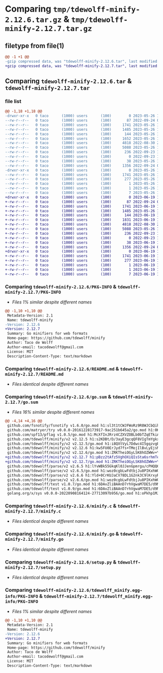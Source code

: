 # Comparing `tmp/tdewolff-minify-2.12.6.tar.gz` & `tmp/tdewolff-minify-2.12.7.tar.gz`

## filetype from file(1)

```diff
@@ -1 +1 @@
-gzip compressed data, was "tdewolff-minify-2.12.6.tar", last modified: Fri May 26 14:53:42 2023, max compression
+gzip compressed data, was "tdewolff-minify-2.12.7.tar", last modified: Mon Jun 19 19:19:54 2023, max compression
```

## Comparing `tdewolff-minify-2.12.6.tar` & `tdewolff-minify-2.12.7.tar`

### file list

```diff
@@ -1,18 +1,18 @@
-drwxr-xr-x   0 taco      (1000) users      (100)        0 2023-05-26 14:53:42.543719 tdewolff-minify-2.12.6/
--rw-r--r--   0 taco      (1000) users      (100)       87 2022-09-24 00:44:48.000000 tdewolff-minify-2.12.6/MANIFEST.in
--rw-r--r--   0 taco      (1000) users      (100)     1741 2023-05-26 14:53:42.543719 tdewolff-minify-2.12.6/PKG-INFO
--rw-r--r--   0 taco      (1000) users      (100)     1485 2023-05-26 14:39:15.000000 tdewolff-minify-2.12.6/README.md
--rw-r--r--   0 taco      (1000) users      (100)      144 2023-05-26 14:51:39.000000 tdewolff-minify-2.12.6/go.mod
--rw-r--r--   0 taco      (1000) users      (100)     1652 2023-05-26 14:51:39.000000 tdewolff-minify-2.12.6/go.sum
--rw-r--r--   0 taco      (1000) users      (100)     4818 2022-08-30 23:02:13.000000 tdewolff-minify-2.12.6/minify.c
--rw-r--r--   0 taco      (1000) users      (100)     5088 2023-05-26 14:52:13.000000 tdewolff-minify-2.12.6/minify.go
--rw-r--r--   0 taco      (1000) users      (100)      236 2022-09-23 17:18:06.000000 tdewolff-minify-2.12.6/minify.pyi
--rw-r--r--   0 taco      (1000) users      (100)        0 2022-09-23 16:09:33.000000 tdewolff-minify-2.12.6/py.typed
--rw-r--r--   0 taco      (1000) users      (100)       38 2023-05-26 14:53:42.543719 tdewolff-minify-2.12.6/setup.cfg
--rw-r--r--   0 taco      (1000) users      (100)     1356 2022-09-24 00:44:53.000000 tdewolff-minify-2.12.6/setup.py
-drwxr-xr-x   0 taco      (1000) users      (100)        0 2023-05-26 14:53:42.543719 tdewolff-minify-2.12.6/tdewolff_minify.egg-info/
--rw-r--r--   0 taco      (1000) users      (100)     1741 2023-05-26 14:53:42.000000 tdewolff-minify-2.12.6/tdewolff_minify.egg-info/PKG-INFO
--rw-r--r--   0 taco      (1000) users      (100)      277 2023-05-26 14:53:42.000000 tdewolff-minify-2.12.6/tdewolff_minify.egg-info/SOURCES.txt
--rw-r--r--   0 taco      (1000) users      (100)        1 2023-05-26 14:53:42.000000 tdewolff-minify-2.12.6/tdewolff_minify.egg-info/dependency_links.txt
--rw-r--r--   0 taco      (1000) users      (100)        1 2023-05-26 14:53:42.000000 tdewolff-minify-2.12.6/tdewolff_minify.egg-info/not-zip-safe
--rw-r--r--   0 taco      (1000) users      (100)        7 2023-05-26 14:53:42.000000 tdewolff-minify-2.12.6/tdewolff_minify.egg-info/top_level.txt
+drwxr-xr-x   0 taco      (1000) users      (100)        0 2023-06-19 19:19:54.731698 tdewolff-minify-2.12.7/
+-rw-r--r--   0 taco      (1000) users      (100)       87 2022-09-24 00:44:48.000000 tdewolff-minify-2.12.7/MANIFEST.in
+-rw-r--r--   0 taco      (1000) users      (100)     1741 2023-06-19 19:19:54.731698 tdewolff-minify-2.12.7/PKG-INFO
+-rw-r--r--   0 taco      (1000) users      (100)     1485 2023-05-26 14:39:15.000000 tdewolff-minify-2.12.7/README.md
+-rw-r--r--   0 taco      (1000) users      (100)      144 2023-06-19 19:19:33.000000 tdewolff-minify-2.12.7/go.mod
+-rw-r--r--   0 taco      (1000) users      (100)     1831 2023-06-19 19:19:33.000000 tdewolff-minify-2.12.7/go.sum
+-rw-r--r--   0 taco      (1000) users      (100)     4818 2022-08-30 23:02:13.000000 tdewolff-minify-2.12.7/minify.c
+-rw-r--r--   0 taco      (1000) users      (100)     5088 2023-05-26 14:52:13.000000 tdewolff-minify-2.12.7/minify.go
+-rw-r--r--   0 taco      (1000) users      (100)      236 2022-09-23 17:18:06.000000 tdewolff-minify-2.12.7/minify.pyi
+-rw-r--r--   0 taco      (1000) users      (100)        0 2022-09-23 16:09:33.000000 tdewolff-minify-2.12.7/py.typed
+-rw-r--r--   0 taco      (1000) users      (100)       38 2023-06-19 19:19:54.731698 tdewolff-minify-2.12.7/setup.cfg
+-rw-r--r--   0 taco      (1000) users      (100)     1356 2022-09-24 00:44:53.000000 tdewolff-minify-2.12.7/setup.py
+drwxr-xr-x   0 taco      (1000) users      (100)        0 2023-06-19 19:19:54.731698 tdewolff-minify-2.12.7/tdewolff_minify.egg-info/
+-rw-r--r--   0 taco      (1000) users      (100)     1741 2023-06-19 19:19:54.000000 tdewolff-minify-2.12.7/tdewolff_minify.egg-info/PKG-INFO
+-rw-r--r--   0 taco      (1000) users      (100)      277 2023-06-19 19:19:54.000000 tdewolff-minify-2.12.7/tdewolff_minify.egg-info/SOURCES.txt
+-rw-r--r--   0 taco      (1000) users      (100)        1 2023-06-19 19:19:54.000000 tdewolff-minify-2.12.7/tdewolff_minify.egg-info/dependency_links.txt
+-rw-r--r--   0 taco      (1000) users      (100)        1 2023-06-19 19:19:54.000000 tdewolff-minify-2.12.7/tdewolff_minify.egg-info/not-zip-safe
+-rw-r--r--   0 taco      (1000) users      (100)        7 2023-06-19 19:19:54.000000 tdewolff-minify-2.12.7/tdewolff_minify.egg-info/top_level.txt
```

### Comparing `tdewolff-minify-2.12.6/PKG-INFO` & `tdewolff-minify-2.12.7/PKG-INFO`

 * *Files 1% similar despite different names*

```diff
@@ -1,10 +1,10 @@
 Metadata-Version: 2.1
 Name: tdewolff-minify
-Version: 2.12.6
+Version: 2.12.7
 Summary: Go minifiers for web formats
 Home-page: https://github.com/tdewolff/minify
 Author: Taco de Wolff
 Author-email: tacodewolff@gmail.com
 License: MIT
 Description-Content-Type: text/markdown
```

### Comparing `tdewolff-minify-2.12.6/README.md` & `tdewolff-minify-2.12.7/README.md`

 * *Files identical despite different names*

### Comparing `tdewolff-minify-2.12.6/go.sum` & `tdewolff-minify-2.12.7/go.sum`

 * *Files 16% similar despite different names*

```diff
@@ -4,14 +4,16 @@
 github.com/fsnotify/fsnotify v1.6.0/go.mod h1:sl3t1tCWJFWoRz9R8WJCbQihKKwmorjAbSClcnxKAGw=
 github.com/matryer/try v0.0.0-20161228173917-9ac251b645a2/go.mod h1:0KeJpeMD6o+O4hW7qJOT7vyQPKrWmj26uf5wMc/IiIs=
 github.com/spf13/pflag v1.0.5/go.mod h1:McXfInJRrz4CZXVZOBLb0bTZqETkiAhM9Iw0y3An2Bg=
 github.com/tdewolff/minify/v2 v2.12.5 h1:s2KDBt/D/3ayE3gcqQF8VIgTmYgkx+btuLvVAeePzZM=
 github.com/tdewolff/minify/v2 v2.12.5/go.mod h1:i8QXtVyL7Ddwc4I5gqzvgBqKlTMgMNTbiXaPO4Iqg+A=
 github.com/tdewolff/minify/v2 v2.12.6 h1:kw5FU0ErJyd7fs+TMojIlBvLyEjsN93wP1n8NUOs320=
 github.com/tdewolff/minify/v2 v2.12.6/go.mod h1:ZRKTheiOGyLSK8hOZWWv+YoJAECzDivNgAlVYDHp/Ws=
+github.com/tdewolff/minify/v2 v2.12.7 h1:pBzz2tAfz5VghOXiQIsSta6srhmTeinQPjRDHWoumCA=
+github.com/tdewolff/minify/v2 v2.12.7/go.mod h1:ZRKTheiOGyLSK8hOZWWv+YoJAECzDivNgAlVYDHp/Ws=
 github.com/tdewolff/parse/v2 v2.6.5 h1:lYvWBk55GkqKl0JJenGpmrgu/cPHQQ6/Mm1hBGswoGQ=
 github.com/tdewolff/parse/v2 v2.6.5/go.mod h1:woz0cgbLwFdtbjJu8PIKxhW05KplTFQkOdX78o+Jgrs=
 github.com/tdewolff/parse/v2 v2.6.6 h1:Yld+0CrKUJaCV78DL1G2nk3C9lKrxyRTux5aaK/AkDo=
 github.com/tdewolff/parse/v2 v2.6.6/go.mod h1:woz0cgbLwFdtbjJu8PIKxhW05KplTFQkOdX78o+Jgrs=
 github.com/tdewolff/test v1.0.7/go.mod h1:6DAvZliBAAnD7rhVgwaM7DE5/d9NMOAJ09SqYqeK4QE=
 github.com/tdewolff/test v1.0.9/go.mod h1:6DAvZliBAAnD7rhVgwaM7DE5/d9NMOAJ09SqYqeK4QE=
 golang.org/x/sys v0.0.0-20220908164124-27713097b956/go.mod h1:oPkhp1MJrh7nUepCBck5+mAzfO9JrbApNNgaTdGDITg=
```

### Comparing `tdewolff-minify-2.12.6/minify.c` & `tdewolff-minify-2.12.7/minify.c`

 * *Files identical despite different names*

### Comparing `tdewolff-minify-2.12.6/minify.go` & `tdewolff-minify-2.12.7/minify.go`

 * *Files identical despite different names*

### Comparing `tdewolff-minify-2.12.6/setup.py` & `tdewolff-minify-2.12.7/setup.py`

 * *Files identical despite different names*

### Comparing `tdewolff-minify-2.12.6/tdewolff_minify.egg-info/PKG-INFO` & `tdewolff-minify-2.12.7/tdewolff_minify.egg-info/PKG-INFO`

 * *Files 1% similar despite different names*

```diff
@@ -1,10 +1,10 @@
 Metadata-Version: 2.1
 Name: tdewolff-minify
-Version: 2.12.6
+Version: 2.12.7
 Summary: Go minifiers for web formats
 Home-page: https://github.com/tdewolff/minify
 Author: Taco de Wolff
 Author-email: tacodewolff@gmail.com
 License: MIT
 Description-Content-Type: text/markdown
```


